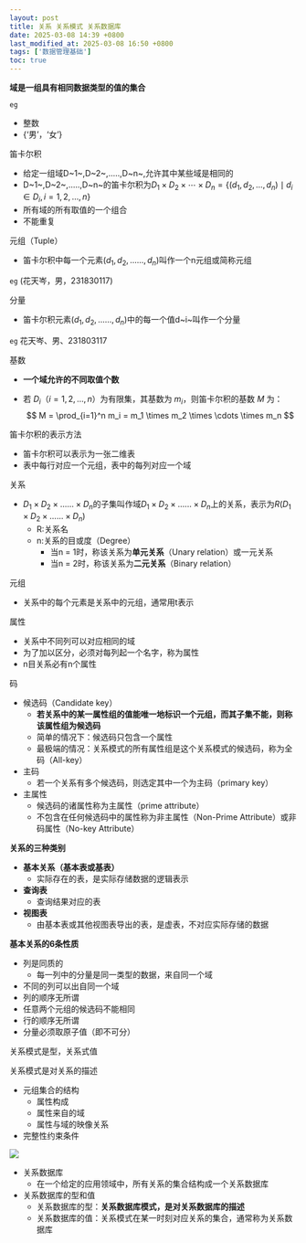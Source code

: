 ```yaml
---
layout: post
title: 关系 关系模式 关系数据库
date: 2025-03-08 14:39 +0800
last_modified_at: 2025-03-08 16:50 +0800
tags: ['数据管理基础']
toc: true
---
```


**域是一组具有相同数据类型的值的集合**

`eg`

- 整数
- {‘男’，‘女’}

笛卡尔积

- 给定一组域D~1~,D~2~,.....,D~n~,允许其中某些域是相同的
- D~1~,D~2~,.....,D~n~的笛卡尔积为$D_1 \times D_2 \times \cdots \times D_n = \{ (d_1, d_2, \ldots, d_n) \mid d_i \in D_i, i = 1, 2, \ldots, n \}$
- 所有域的所有取值的一个组合
- 不能重复

元组（Tuple）

- 笛卡尔积中每一个元素$(d_1,d_2,......,d_n)$叫作一个n元组或简称元组

`eg` (花天岑，男，231830117)

分量

- 笛卡尔积元素$(d_1,d_2,......,d_n)$中的每一个值d~i~叫作一个分量

`eg` 花天岑、男、231803117

基数

- **一个域允许的不同取值个数**

- 若 $D_i$（$i = 1, 2, \ldots, n$）为有限集，其基数为 $m_i$，则笛卡尔积的基数 $M$ 为：  
  $$
  M = \prod_{i=1}^n m_i = m_1 \times m_2 \times \cdots \times m_n
  $$


笛卡尔积的表示方法

- 笛卡尔积可以表示为一张二维表
- 表中每行对应一个元组，表中的每列对应一个域

关系

- $D_1 \times D_2 \times ......\times D_n$的子集叫作域$D_1 \times D_2 \times ......\times D_n$上的关系，表示为$R(D_1 \times D_2 \times ......\times D_n)$
  - R:关系名
  - n:关系的目或度（Degree）
    - 当n = 1时，称该关系为**单元关系**（Unary relation）或一元关系
    - 当n = 2时，称该关系为**二元关系**（Binary relation）

元组

- 关系中的每个元素是关系中的元组，通常用t表示

属性

- 关系中不同列可以对应相同的域
- 为了加以区分，必须对每列起一个名字，称为属性
- n目关系必有n个属性

码

- 候选码（Candidate key）
  - **若关系中的某一属性组的值能唯一地标识一个元组，而其子集不能，则称该属性组为候选码**
  - 简单的情况下：候选码只包含一个属性
  - 最极端的情况：关系模式的所有属性组是这个关系模式的候选码，称为全码（All-key）
- 主码
  - 若一个关系有多个候选码，则选定其中一个为主码（primary key）
- 主属性
  - 候选码的诸属性称为主属性（prime attribute）
  - 不包含在任何候选码中的属性称为非主属性（Non-Prime Attribute）或非码属性（No-key Attribute）

**关系的三种类别**

- **基本关系（基本表或基表）**
  - 实际存在的表，是实际存储数据的逻辑表示
- **查询表**
  - 查询结果对应的表
- **视图表**
  - 由基本表或其他视图表导出的表，是虚表，不对应实际存储的数据

**基本关系的6条性质**

- 列是同质的
  - 每一列中的分量是同一类型的数据，来自同一个域
- 不同的列可以出自同一个域
- 列的顺序无所谓
- 任意两个元组的候选码不能相同
- 行的顺序无所谓
- 分量必须取原子值（即不可分）

关系模式是型，关系式值

关系模式是对关系的描述

- 元组集合的结构
  - 属性构成
  - 属性来自的域
  - 属性与域的映像关系
- 完整性约束条件

![](https://huatiancen.oss-cn-nanjing.aliyuncs.com/img/%E5%B1%8F%E5%B9%95%E6%88%AA%E5%9B%BE%202025-03-08%20164742.png)

- 关系数据库
  - 在一个给定的应用领域中，所有关系的集合结构成一个关系数据库
- 关系数据库的型和值
  - 关系数据库的型：**关系数据库模式，是对关系数据库的描述**
  - 关系数据库的值：关系模式在某一时刻对应关系的集合，通常称为关系数据库